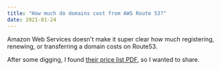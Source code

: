 ```yaml
---
title: "How much do domains cost from AWS Route 53?"
date: 2021-01-24
---
```

Amazon Web Services doesn't make it super clear how much registering, renewing, or transferring a domain costs on Route53.

After some digging, I found [their price list PDF](https://d32ze2gidvkk54.cloudfront.net/Amazon_Route_53_Domain_Registration_Pricing_20140731.pdf), so I wanted to share.
